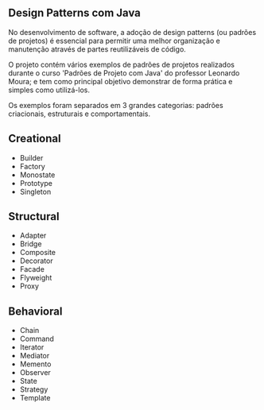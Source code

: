 ## Design Patterns com Java

No desenvolvimento de software, a adoção de design patterns (ou padrões de projetos) é essencial para permitir uma melhor organização e manutenção através de partes reutilizáveis de código. <br>

O projeto contém vários exemplos de padrões de projetos realizados durante o curso 'Padrões de Projeto com Java' do professor Leonardo Moura; e tem como principal objetivo demonstrar de forma prática e simples como utilizá-los. <br>

Os exemplos foram separados em 3 grandes categorias: padrões criacionais, estruturais e comportamentais. 

## Creational
* Builder
* Factory
* Monostate
* Prototype
* Singleton

## Structural
* Adapter
* Bridge
* Composite
* Decorator
* Facade
* Flyweight
* Proxy 

## Behavioral
* Chain
* Command
* Iterator
* Mediator
* Memento
* Observer
* State
* Strategy
* Template
